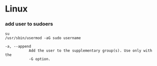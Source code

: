 # Linux

### add user to sudoers

```
su
/usr/sbin/usermod -aG sudo username

-a, --append
           Add the user to the supplementary group(s). Use only with the
           -G option.
```
